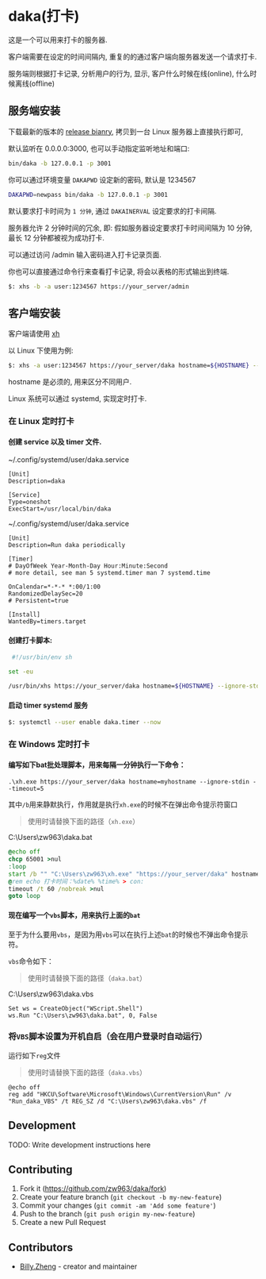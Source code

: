 # daka(打卡)

这是一个可以用来打卡的服务器. 

客户端需要在设定的时间间隔内, 重复的的通过客户端向服务器发送一个请求打卡.

服务端则根据打卡记录, 分析用户的行为, 显示, 客户什么时候在线(online), 什么时候离线(offline)

## 服务端安装

下载最新的版本的 [release bianry](https://github.com/crystal-china/daka/releases), 拷贝到一台 Linux 服务器上直接执行即可, 

默认监听在 0.0.0.0:3000, 也可以手动指定监听地址和端口:

```sh
bin/daka -b 127.0.0.1 -p 3001
```

你可以通过环境变量 `DAKAPWD` 设定新的密码, 默认是 1234567

```sh
DAKAPWD=newpass bin/daka -b 127.0.0.1 -p 3001
```


默认要求打卡时间为 `1 分钟`, 通过 `DAKAINERVAL` 设定要求的打卡间隔.

服务器允许 2 分钟时间的冗余, 即: 假如服务器设定要求打卡时间间隔为 10 分钟, 最长 12 分钟都被视为成功打卡.

可以通过访问 /admin 输入密码进入打卡记录页面.

你也可以直接通过命令行来查看打卡记录, 将会以表格的形式输出到终端.

 ```sh
 $: xhs -b -a user:1234567 https://your_server/admin
 ```

## 客户端安装

客户端请使用 [xh](https://github.com/ducaale/xh)

以 Linux 下使用为例:

```sh
$: xhs -a user:1234567 https://your_server/daka hostname=${HOSTNAME} --ignore-stdin
```

hostname 是必须的, 用来区分不同用户.

Linux 系统可以通过 systemd, 实现定时打卡.

### 在 Linux 定时打卡

#### 创建 service 以及 timer 文件.

 ~/.config/systemd/user/daka.service

 ```systemd
 [Unit]
 Description=daka

 [Service]
 Type=oneshot
 ExecStart=/usr/local/bin/daka
 ```

 ~/.config/systemd/user/daka.service

 ```systemd
 [Unit]
 Description=Run daka periodically

 [Timer]
 # DayOfWeek Year-Month-Day Hour:Minute:Second
 # more detail, see man 5 systemd.timer man 7 systemd.time

 OnCalendar=*-*-* *:00/1:00
 RandomizedDelaySec=20
 # Persistent=true

 [Install]
 WantedBy=timers.target
 ```
 
 #### 创建打卡脚本:
 
```sh
 #!/usr/bin/env sh

set -eu

/usr/bin/xhs https://your_server/daka hostname=${HOSTNAME} --ignore-stdin --timeout=10
``` 

#### 启动 timer systemd 服务

```sh
$: systemctl --user enable daka.timer --now
```

### 在 Windows 定时打卡

#### 编写如下bat批处理脚本，用来每隔一分钟执行一下命令：

`.\xh.exe https://your_server/daka hostname=myhostname --ignore-stdin --timeout=5`

其中`/b`用来静默执行，作用就是执行`xh.exe`的时候不在弹出命令提示符窗口

> 使用时请替换下面的路径（`xh.exe`）

C:\Users\zw963\daka.bat

```bat
@echo off
chcp 65001 >nul
:loop
start /b "" "C:\Users\zw963\xh.exe" "https://your_server/daka" hostname=myhostname --ignore-stdin --timeout=5 >nul 2>&1
@rem echo 打卡时间：%date% %time% > con:
timeout /t 60 /nobreak >nul
goto loop
```

#### 现在编写一个`vbs`脚本，用来执行上面的`bat`

至于为什么要用`vbs`，是因为用`vbs`可以在执行上述`bat`的时候也不弹出命令提示符。

`vbs`命令如下：

> 使用时请替换下面的路径（`daka.bat`）

C:\Users\zw963\daka.vbs

```vbscript
Set ws = CreateObject("WScript.Shell")
ws.Run "C:\Users\zw963\daka.bat", 0, False
```

### 将`VBS`脚本设置为开机自启（会在用户登录时自动运行）

运行如下`reg`文件

> 使用时请替换下面的路径（`daka.vbs`）

```
@echo off
reg add "HKCU\Software\Microsoft\Windows\CurrentVersion\Run" /v "Run_daka_VBS" /t REG_SZ /d "C:\Users\zw963\daka.vbs" /f
```

## Development

TODO: Write development instructions here

## Contributing

1. Fork it (<https://github.com/zw963/daka/fork>)
2. Create your feature branch (`git checkout -b my-new-feature`)
3. Commit your changes (`git commit -am 'Add some feature'`)
4. Push to the branch (`git push origin my-new-feature`)
5. Create a new Pull Request

## Contributors

- [Billy.Zheng](https://github.com/zw963) - creator and maintainer
